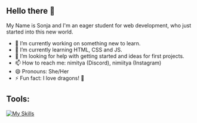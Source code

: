 ## Hello there 👋

My Name is Sonja and I'm an eager student for web development, who just started into this new world.

- 🔭 I’m currently working on something new to learn.
- 🌱 I’m currently learning HTML, CSS and JS.
- 🤔 I’m looking for help with getting started and ideas for first projects.
- 📫 How to reach me: nimitya (Discord), nimiitya (Instagram)
- 😄 Pronouns: She/Her
- ⚡ Fun fact: I love dragons! 🐉

## Tools:

[![My Skills](https://skillicons.dev/icons?i=vscode,github,html,css,tailwind,bootstrap,js)](https://skillicons.dev)



<!--
**Nimitya0711/nimitya0711** is a ✨ _special_ ✨ repository because its `README.md` (this file) appears on your GitHub profile.

Here are some ideas to get you started:

- 🔭 I’m currently working on ...
- 🌱 I’m currently learning ...
- 👯 I’m looking to collaborate on ...
- 🤔 I’m looking for help with ...
- 💬 Ask me about ...
- 📫 How to reach me: ...
- 😄 Pronouns: ...
- ⚡ Fun fact: ...
-->
